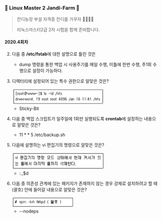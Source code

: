 ### :penguin: ​Linux Master 2 Jandi-Farm :penguin:

> 잔디농장 부설 자격증 잔디를 가꾸자 :green_apple::green_heart::evergreen_tree::school:
>
> 리눅스마스터2급 2차 시험을 함께 준비합니다.



#### 2020.4회차

2. 다음 중 **/etc/fstab**에 대한 설명으로 틀린 것은
   * dump 명령을 통한 백업 시 사용주기를 매일 수행, 이틀에 한번 수행, 주1회 수행으로 설정이 가능하다.

5. 디렉터리에 설정되어 있는 특수 권한으로 알맞은 것은?

   <img src="https://github.com/jandifarm/certificate/blob/master/LinuxMaster2/lebcoco/%EB%AC%B8%EC%A0%9C%ED%92%80%EA%B8%B0/img/5.JPG" width="300px">

   * Sticky-Bit

21. 다음 중 백업 스크립트가 일주일에 1회만 실행되도록 **crontab**에 설정하는 내용으로 알맞은 것은?
    * 11 * * 5 /etc/backup.sh

31. 다음에 설명하는 vi 편집기의 명령으로 알맞은 것은?

    <img src="https://github.com/jandifarm/certificate/blob/master/LinuxMaster2/lebcoco/%EB%AC%B8%EC%A0%9C%ED%92%80%EA%B8%B0/img/31.JPG" width="300px">  

    * :.,$d

38. 다음 중 의존성 관계에 있는 패키지가 존재하지 않는 경우 강제로 설치하려고 할 때 (괄호) 안에 들어갈 내용으로 알맞은 것은?

    <img src="https://github.com/jandifarm/certificate/blob/master/LinuxMaster2/lebcoco/%EB%AC%B8%EC%A0%9C%ED%92%80%EA%B8%B0/img/38.JPG" width="200px">  

    * --nodeps 
